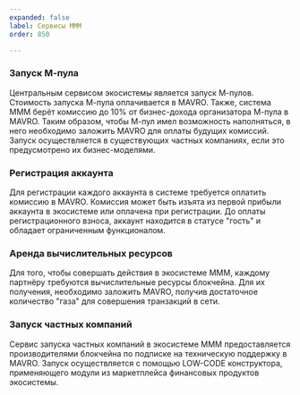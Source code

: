 ```yaml
---
expanded: false
label: Сервисы МММ
order: 850

---
```

### Запуск М-пула
Центральным сервисом экосистемы является запуск М-пулов. Стоимость запуска М-пула оплачивается в MAVRO. 
Также, система МММ берёт комиссию до 10% от бизнес-дохода организатора М-пула в MAVRO. Таким образом, чтобы М-пул имел возможность наполняться, в него необходимо заложить MAVRO для оплаты будущих комиссий. Запуск осуществляется в существующих частных компаниях, если это предусмотрено их бизнес-моделями.

### Регистрация аккаунта 
Для регистрации каждого аккаунта в системе требуется оплатить комиссию в MAVRO. Комиссия может быть изъята из первой прибыли аккаунта в экосистеме или оплачена при регистрации. До оплаты регистрационного взноса, аккаунт находится в статусе "гость" и обладает ограниченным функционалом.   

### Аренда вычислительных ресурсов
Для того, чтобы совершать действия в экосистеме МММ, каждому партнёру требуются вычислительные ресурсы блокчейна. Для их получения, необходимо заложить MAVRO, получив достаточное количество "газа" для совершения транзакций в сети. 

### Запуск частных компаний
Сервис запуска частных компаний в экосистеме МММ предоставляется производителями блокчейна по подписке на техническую поддержку в MAVRO. Запуск осуществляется с помощью LOW-CODE конструктора, применяющего модули из маркетплейса финансовых продуктов экосистемы. 
